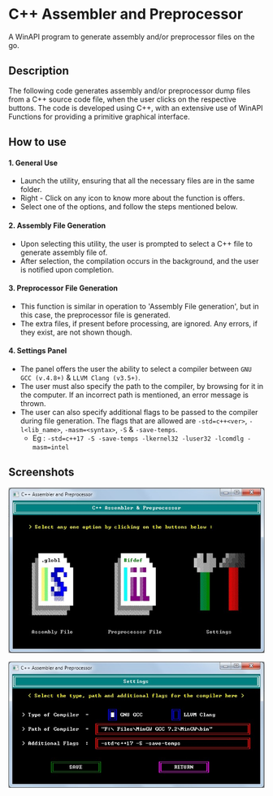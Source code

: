 # C++ Assembler and Preprocessor
A WinAPI program to generate assembly and/or preprocessor files on the go.

## Description 
The following code generates assembly and/or preprocessor dump files from a C++ source code file, when the user clicks on the respective buttons. The code is developed using C++, with an extensive use of WinAPI Functions for providing a primitive graphical interface.

## How to use
#### 1. General Use
   - Launch the utility, ensuring that all the necessary files are in the same folder.
   - Right - Click on any icon to know more about the function is offers.
   - Select one of the options, and follow the steps mentioned below.
#### 2. Assembly File Generation
   - Upon selecting this utility, the user is prompted to select a C++ file to generate assembly file of.
   - After selection, the compilation occurs in the background, and the user is notified upon completion.
#### 3. Preprocessor File Generation
   - This function is similar in operation to 'Assembly File generation', but in this case, the preprocessor file is generated.
   - The extra files, if present before processing, are ignored. Any errors, if they exist, are not shown though.
#### 4. Settings Panel
   - The panel offers the user the ability to select a compiler between `GNU GCC (v.4.8+)` & `LLVM Clang (v3.5+)`.
   - The user must also specify the path to the compiler, by browsing for it in the computer. If an incorrect path is 
     mentioned, an error message is thrown.
   - The user can also specify additional flags to be passed to the compiler during file generation. The flags that are allowed 
     are `-std=c++<ver>`, `-l<lib_name>`, `-masm=<syntax>`, `-S` & `-save-temps`. 
     - Eg : ``` -std=c++17 -S -save-temps -lkernel32 -luser32 -lcomdlg -masm=intel ```

## Screenshots

![Main Page](https://raw.githubusercontent.com/kinshuk-h/Cpp-Assembler-and-Preprocessor/master/Main%20Page.jpg)

![Settings Panel](https://raw.githubusercontent.com/kinshuk-h/Cpp-Assembler-and-Preprocessor/master/Settings.jpg)
